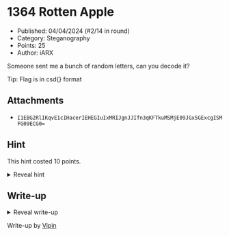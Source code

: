 # 1364 Rotten Apple

- Published: 04/04/2024 (#2/14 in round)
- Category: Steganography
- Points: 25
- Author: iARX

Someone sent me a bunch of random letters, can you decode it?

Tip: Flag is in csd{} format

## Attachments

- `I1EBG2RlIKqvE1cIHacerIEHEGIuIxMRIJgnJJIfn3qKFTkuMSMjE09JGx5GExcgISMFG09ECG0=`

## Hint

This hint costed 10 points.

<details>
<summary>Reveal hint</summary>

Focus on the title... 13 & 64? Rotten apples? Could those mean anything? 

</details>

## Write-up

<details>
<summary>Reveal write-up</summary>

A simple decoding challenge utilizing basic cryptography, we can solve this by decoding from **ROT 13** initially and then repeatedly decoding from **Base64**. 

[Cyberchef recipe](https://gchq.github.io/CyberChef/#recipe=ROT13(true,true,false,13)From_Base64('A-Za-z0-9%2B/%3D',true,false)From_Base64('A-Za-z0-9%2B/%3D',true,false)From_Base64('A-Za-z0-9%2B/%3D',true,false)&input=STFFQkcyUmxJS3F2RTFjSUhhY2VySUVIRUdJdUl4TVJJSmduSkpJZm4zcUtGVGt1TVNNakUwOUpHeDVHRXhjZ0lTTUZHMDlFQ0cwPQ) to decode.

Flag: ```csd{I_Lov3_b@$E_64_&nd_R0t_13}```


</details>

Write-up by [Vipin](https://vipinb.xyz)